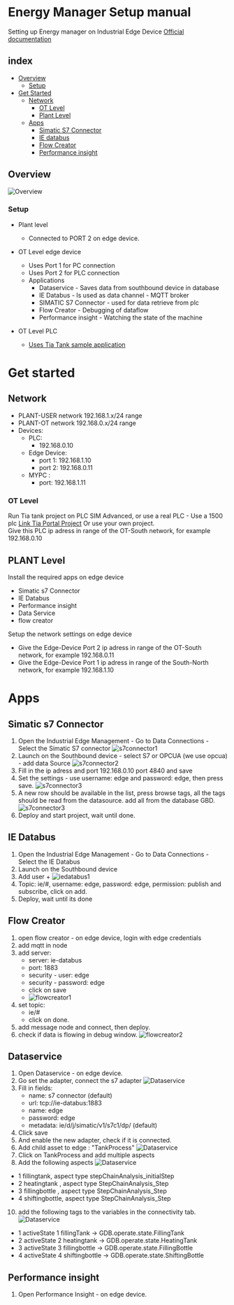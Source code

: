 # Energy Manager Setup manual
Setting up Energy manager on Industrial Edge Device
[Official documentation](https://github.com/industrial-edge/energy-manager-getting-started)

## index

* [Overview](#overview)
  * [Setup](#setup)
* [Get Started](#get-started)
  * [Network](#network)
    * [OT Level](#ot-level)
    * [Plant Level](#plant-level)
  * [Apps](#apps)
    * [Simatic S7 Connector](#simatic-s7-connector)
    * [IE databus](#ie-databus)
    * [Flow Creator](#flow-creator)
    * [Performance insight](performance-insight)



## Overview
![Overview](files/architecture.JPG)


### Setup

- Plant level
  - Connected to PORT 2 on edge device.

- OT Level edge device
  - Uses Port 1 for PC connection
  - Uses Port 2 for PLC connection
  - Applications
    - Dataservice - Saves data from southbound device in database    
    - IE Databus - Is used as data channel - MQTT broker      
    - SIMATIC S7 Connector - used for data retrieve from plc   
    - Flow Creator - Debugging of dataflow
    - Performance insight - Watching the state of the machine
      
- OT Level PLC
  - [Uses Tia Tank sample application](https://github.com/industrial-edge/miscellaneous#tank-application)

# Get started

## Network
  - PLANT-USER network 192.168.1.x/24 range
  - PLANT-OT network 192.168.0.x/24 range  
  - Devices:
    - PLC: 
      - 192.168.0.10
    - Edge Device: 
      - port 1: 192.168.1.10
      - port 2: 192.168.0.11
    - MYPC :
      - port: 192.168.1.11     

### OT Level
  Run Tia tank project on PLC SIM Advanced, or use a real PLC - Use a 1500 plc [Link Tia Portal Project](https://github.com/industrial-edge/miscellaneous#tank-application)  Or use your own project.  
  Give this PLC ip adress in range of the OT-South network, for example 192.168.0.10


## PLANT Level
Install the required apps on edge device
- Simatic s7 Connector 
- IE Databus 
- Performance insight
- Data Service
- flow creator
 
Setup the network settings  on edge device
  - Give the Edge-Device Port 2 ip adress in range of the OT-South network, for example 192.168.0.11
  - Give the Edge-Device Port 1 ip adress in range of the South-North network, for example 192.168.1.10

# Apps

## Simatic s7 Connector
1. Open the Industrial Edge Management - Go to Data Connections - Select the Simatic S7 connector
![s7connector1](files/edgedevice-s7-connector-1.JPG)
2. Launch on the Southbound device - select S7 or OPCUA (we use opcua) - add data Source 
![s7connector2](files/edgedevice-s7-connector-2-add-opcua.JPG)
3. Fill in the ip adress and port 192.168.0.10 port 4840 and save
4. Set the settings - use username: edge and password: edge, then press save.
![s7connector3](files/edgedevice-s7-connector-3-settings.JPG)
5. A new row should be available in the list, press browse tags, all the tags should be read from the datasource. add all from the database GBD.
![s7connector3](files/edgedevice-s7-connector-4-browse.JPG)
6. Deploy and start project, wait until done.

## IE Databus
1. Open the Industrial Edge Management - Go to Data Connections - Select the IE Databus
2. Launch on the Southbound device 
3. Add user + 
![iedatabus1](files/edgedevice-ie-databus-1.JPG)
4. Topic: ie/#, username: edge, password: edge, permission: publish and subscribe, click on add.
5. Deploy, wait until its done

## Flow Creator
1. open flow creator - on edge device, login with edge credentials 
2. add mqtt in node
3. add server: 
    - server: ie-databus
    - port: 1883
    - security - user: edge
    - security - password: edge
    - click on save
    - ![flowcreator1](files/edgedevice-flow-creator-1.JPG)
4. set topic:
    - ie/#
    - click on done.
5. add message node and connect, then deploy.
6. check if data is flowing in debug window.
![flowcreator2](files/edgedevice-flow-creator-2.JPG)


## Dataservice 
1. Open Dataservice - on edge device.
2. Go set the adapter, connect the s7 adapter
![Dataservice](files/edgedevice-dataservice-1.JPG)
3. Fill in fields:
   - name: s7 connector (default)
   - url: tcp://ie-databus:1883
   - name: edge
   - password: edge
   - metadata: ie/d/j/simatic/v1/s7c1/dp/   (default)
4. Click save
5. And enable the new adapter, check if it is connected.
6. Add child asset to edge : "TankProcess" 
![Dataservice](files/edgedevice-dataservice-2.JPG)
8. Click on TankProcess and add multiple aspects
9. Add the following aspects
![Dataservice](files/edgedevice-dataservice-3.JPG)
  - 1 fillingtank, aspect type stepChainAnalysis_initialStep
  - 2 heatingtank , aspect type StepChainAnalysis_Step
  - 3 fillingbottle , aspect type StepChainAnalysis_Step
  - 4 shiftingbottle, aspect type StepChainAnalysis_Step
10. add the following tags to the variables in the connectivity tab.
![Dataservice](files/edgedevice-dataservice-4.JPG)
  - 1 activeState 1 fillingTank -> GDB.operate.state.FillingTank
  - 2 activeState 2 heatingtank -> GDB.operate.state.HeatingTank
  - 3 activeState 3 fillingbottle -> GDB.operate.state.FillingBottle
  - 4 activeState 4 shiftingbottle -> GDB.operate.state.ShiftingBottle


## Performance insight
1. Open Performance Insight - on edge device.